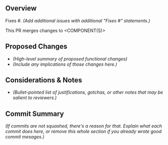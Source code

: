 ## Overview
Fixes #. _(Add additional issues with additional "Fixes #" statements.)_

This PR merges changes to <COMPONENT(S)>

## Proposed Changes
* _(High-level summary of proposed functional changes)_
* _(Include any implications of those changes here.)_

## Considerations & Notes
* _(Bullet-pointed list of justifications, gotchas, or other notes that may be salient to reviewers.)_

## Commit Summary
_(If commits are not squashed, there's a reason for that. Explain what each commit does here, or remove this whole section if you already wrote good commit mesages.)_

